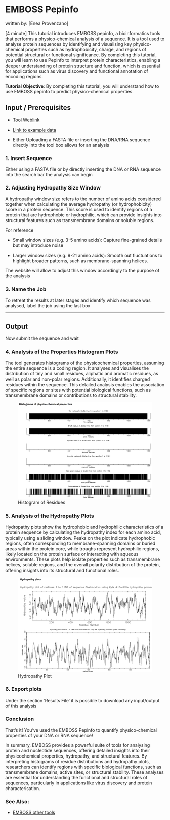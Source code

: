 # EMBOSS Pepinfo

written by: \[Enea Provenzano\]

\[4 minute\] This tutorial introduces EMBOSS pepinfo, a bioinformatics
tools that performs a physico-chemical analysis of a sequence. It is a
tool used to analyse protein sequences by identifying and visualising
key physico-chemical properties such as hydrophobicity, charge, and
regions of potential structural or functional significance. By
completing this tutorial, you will learn to use Pepinfo to interpret
protein characteristics, enabling a deeper understanding of protein
structure and function, which is essential for applications such as
virus discovery and functional annotation of encoding regions.

**Tutorial Objective**: By completing this tutorial, you will understand
how to use EMBOSS pepinfo to predict physico-chemical properties.

## Input / Prerequisites

-   [Tool
    Weblink](https://www.ebi.ac.uk/jdispatcher/seqstats/emboss_pepinfo)

-   [Link to example data](img/EMBOSS/centroid_sequence.fa)

-   Either Uploading a FASTA file or inserting the DNA/RNA sequence
    directly into the tool box allows for an analysis

### 1. Insert Sequence

Either using a FASTA file or by directly inserting the DNA or RNA
sequence into the search bar the analysis can begin

### 2. Adjusting Hydropathy Size Window

A hydropathy window size refers to the number of amino acids considered
together when calculating the average hydropathy (or hydrophobicity)
score in a protein sequence. This score is used to identify regions of a
protein that are hydrophobic or hydrophilic, which can provide insights
into structural features such as transmembrane domains or soluble
regions.

For reference

-   Small window sizes (e.g. 3-5 amino acids): Capture fine-grained
    details but may introduce noise

-   Larger window sizes (e.g. 9-21 amino acids): Smooth out fluctuations
    to highlight broader patterns, such as membrane-spanning helices.

The website will allow to adjust this window accordingly to the purpose
of the analysis

### 3. Name the Job

To retreat the results at later stages and identify which sequence was
analysed, label the job using the last box

------------------------------------------------------------------------

## Output

Now submit the sequence and wait

### 4. Analysis of the Properties Histogram Plots

The tool generates histograms of the physicochemical properties,
assuming the entire sequence is a coding region. It analyses and
visualises the distribution of tiny and small residues, aliphatic and
aromatic residues, as well as polar and non-polar regions. Additionally,
it identifies charged residues within the sequence. This detailed
analysis enables the association of specific regions or sites with
potential biological functions, such as transmembrane domains or
contributions to structural stability.

<figure>
<img src="img/EMBOSS/histograms.jpg" alt="Histogram of Residues" />
<figcaption aria-hidden="true">Histogram of Residues</figcaption>
</figure>

### 5. Analysis of the Hydropathy Plots

Hydropathy plots show the hydrophobic and hydrophilic characteristics of
a protein sequence by calculating the hydropathy index for each amino
acid, typically using a sliding window. Peaks on the plot indicate
hydrophobic regions, often corresponding to membrane-spanning domains or
buried areas within the protein core, while troughs represent
hydrophilic regions, likely located on the protein surface or
interacting with aqueous environments. These plots help isolate
properties such as transmembrane helices, soluble regions, and the
overall polarity distribution of the protein, offering insights into its
structural and functional roles.

<figure>
<img src="img/EMBOSS/hydropathy.jpg" alt="Hydropathy Plot" />
<figcaption aria-hidden="true">Hydropathy Plot</figcaption>
</figure>

### 6. Export plots

Under the section ‘Results File’ it is possible to download any
input/output of this analysis

### Conclusion

That’s it! You’ve used the EMBOSS Pepinfo to quantify physico-chemical
properties of your DNA or RNA sequence!

In summary, EMBOSS provides a powerful suite of tools for analysing
protein and nucleotide sequences, offering detailed insights into their
physicochemical properties, hydropathy, and structural features. By
interpreting histograms of residue distributions and hydropathy plots,
researchers can identify regions with specific biological functions,
such as transmembrane domains, active sites, or structural stability.
These analyses are essential for understanding the functional and
structural roles of sequences, particularly in applications like virus
discovery and protein characterisation.

### See Also:

-   [EMBOSS other tools](https://www.ebi.ac.uk/jdispatcher/)
